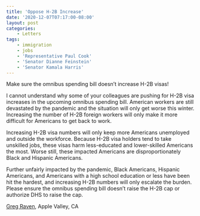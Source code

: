 ```yaml
---
title: 'Oppose H-2B Increase'
date: '2020-12-07T07:17:00-08:00'
layout: post
categories:
    - Letters
tags:
    - immigration
    - jobs
    - 'Representative Paul Cook'
    - 'Senator Dianne Feinstein'
    - 'Senator Kamala Harris'
---
```


Make sure the omnibus spending bill doesn’t increase H-2B visas!

I cannot understand why some of your colleagues are pushing for H-2B visa increases in the upcoming omnibus spending bill. American workers are still devastated by the pandemic and the situation will only get worse this winter. Increasing the number of H-2B foreign workers will only make it more difficult for Americans to get back to work.

Increasing H-2B visa numbers will only keep more Americans unemployed and outside the workforce. Because H-2B visa holders tend to take unskilled jobs, these visas harm less-educated and lower-skilled Americans the most. Worse still, these impacted Americans are disproportionately Black and Hispanic Americans.

Further unfairly impacted by the pandemic, Black Americans, Hispanic Americans, and Americans with a high school education or less have been hit the hardest, and increasing H-2B numbers will only escalate the burden. Please ensure the omnibus spending bill doesn’t raise the H-2B cap or authorize DHS to raise the cap.

[Greg Raven](https://www.gregraven.org/), Apple Valley, CA